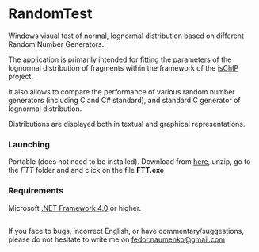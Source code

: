 # RandomTest
Windows visual test of normal, lognormal distribution based on different Random Number Generators.

The application is primarily intended for fitting the parameters of the lognormal distribution of fragments 
within the framework of the [isChIP](https://github.com/fnaumenko/isChIP) project.

It also allows to compare the performance of various random number generators (including C and C# standard), 
and standard C generator of lognormal distribution.

Distributions are displayed both in textual and graphical representations.

### Launching
Portable (does not need to be installed). 
Download from [here](https://github.com/fnaumenko/RandomTest/releases/latest), unzip, go to the *FTT* folder and and click on the file **FTT.exe**

### Requirements
Microsoft [.NET Framework 4.0](https://www.microsoft.com/en-us/download/details.aspx?id=17718) or higher.

##
If you face to bugs, incorrect English, or have commentary/suggestions, please do not hesitate to write me on fedor.naumenko@gmail.com
